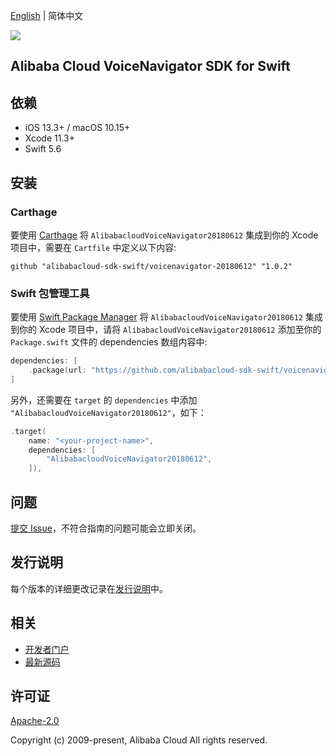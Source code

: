 [English](README.md) | 简体中文

![](https://aliyunsdk-pages.alicdn.com/icons/AlibabaCloud.svg)

## Alibaba Cloud VoiceNavigator SDK for Swift

## 依赖

- iOS 13.3+ / macOS 10.15+
- Xcode 11.3+
- Swift 5.6

## 安装

### Carthage

要使用 [Carthage](https://github.com/Carthage/Carthage) 将 `AlibabacloudVoiceNavigator20180612` 集成到你的 Xcode 项目中，需要在 `Cartfile` 中定义以下内容:

```ogdl
github "alibabacloud-sdk-swift/voicenavigator-20180612" "1.0.2"
```

### Swift 包管理工具

要使用 [Swift Package Manager](https://swift.org/package-manager/) 将 `AlibabacloudVoiceNavigator20180612` 集成到你的 Xcode 项目中，请将 `AlibabacloudVoiceNavigator20180612` 添加至你的 `Package.swift` 文件的 dependencies 数组内容中:

```swift
dependencies: [
    .package(url: "https://github.com/alibabacloud-sdk-swift/voicenavigator-20180612.git", from: "1.0.2")
]
```

另外，还需要在 `target` 的 `dependencies` 中添加 `"AlibabacloudVoiceNavigator20180612"`，如下：

```swift
.target(
    name: "<your-project-name>",
    dependencies: [
        "AlibabacloudVoiceNavigator20180612",
    ]),
```

## 问题

[提交 Issue](https://github.com/alibabacloud-sdk-swift/voicenavigator-20180612/issues/new)，不符合指南的问题可能会立即关闭。

## 发行说明

每个版本的详细更改记录在[发行说明](./ChangeLog.txt)中。

## 相关

* [开发者门户](https://next.api.aliyun.com/home)
* [最新源码](https://github.com/alibabacloud-sdk-swift/voicenavigator-20180612)

## 许可证

[Apache-2.0](http://www.apache.org/licenses/LICENSE-2.0)

Copyright (c) 2009-present, Alibaba Cloud All rights reserved.
